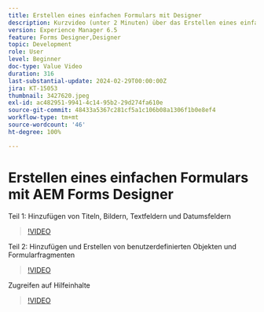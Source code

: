 ```yaml
---
title: Erstellen eines einfachen Formulars mit Designer
description: Kurzvideo (unter 2 Minuten) über das Erstellen eines einfachen Formulars
version: Experience Manager 6.5
feature: Forms Designer,Designer
topic: Development
role: User
level: Beginner
doc-type: Value Video
duration: 316
last-substantial-update: 2024-02-29T00:00:00Z
jira: KT-15053
thumbnail: 3427620.jpeg
exl-id: ac482951-9941-4c14-95b2-29d274fa610e
source-git-commit: 48433a5367c281cf5a1c106b08a1306f1b0e8ef4
workflow-type: tm+mt
source-wordcount: '46'
ht-degree: 100%

---
```


# Erstellen eines einfachen Formulars mit AEM Forms Designer

Teil 1: Hinzufügen von Titeln, Bildern, Textfeldern und Datumsfeldern

>[!VIDEO](https://video.tv.adobe.com/v/3427620/?learn=on)

Teil 2: Hinzufügen und Erstellen von benutzerdefinierten Objekten und Formularfragmenten

>[!VIDEO](https://video.tv.adobe.com/v/3427621/?learn=on)

Zugreifen auf Hilfeinhalte

>[!VIDEO](https://video.tv.adobe.com/v/3427622/?learn=on)


